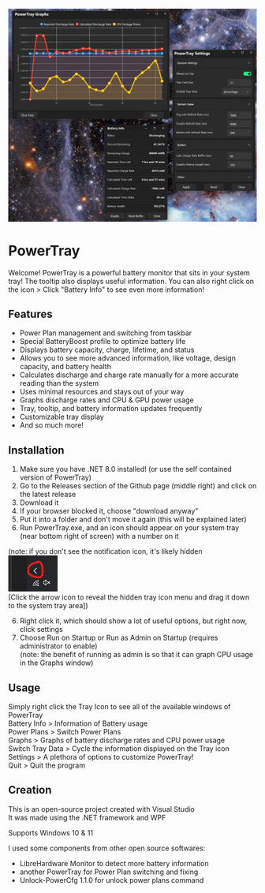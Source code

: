 ![Alt text](Branding.png?raw=true "")

# PowerTray
Welcome! PowerTray is a powerful battery monitor that sits in your system tray!
The tooltip also displays useful information.
You can also right click on the icon > Click "Battery Info" to see even more information!


## Features
- Power Plan management and switching from taskbar
- Special BatteryBoost profile to optimize battery life
- Displays battery capacity, charge, lifetime, and status
- Allows you to see more advanced information, like voltage, design capacity, and battery health
- Calculates discharge and charge rate manually for a more accurate reading than the system
- Uses minimal resources and stays out of your way
- Graphs discharge rates and CPU & GPU power usage
- Tray, tooltip, and battery information updates frequently
- Customizable tray display
- And so much more!


## Installation
1. Make sure you have .NET 8.0 installed! (or use the self contained version of PowerTray)
2. Go to the Releases section of the Github page (middle right) and click on the latest release
2. Download it
3. If your browser blocked it, choose "download anyway"
4. Put it into a folder and don't move it again (this will be explained later)
5. Run PowerTray.exe, and an icon should appear on your system tray (near bottom right of screen) with a number on it  

(note: if you don't see the notification icon, it's likely hidden  
![Alt text](HiddenTray.png?raw=true "")  
[Click the arrow icon to reveal the hidden tray icon menu and drag it down to the system tray area])  

6. Right click it, which should show a lot of useful options, but right now, click settings
7. Choose Run on Startup or Run as Admin on Startup (requires administrator to enable)  
(note: the benefit of running as admin is so that it can graph CPU usage in the Graphs window)


## Usage
Simply right click the Tray Icon to see all of the available windows of PowerTray  
Battery Info > Information of Battery usage  
Power Plans > Switch Power Plans  
Graphs > Graphs of battery discharge rates and CPU power usage  
Switch Tray Data > Cycle the information displayed on the Tray icon  
Settings > A plethora of options to customize PowerTray!  
Quit > Quit the program  


## Creation
This is an open-source project created with Visual Studio  
It was made using the .NET framework and WPF  

Supports Windows 10 & 11  

I used some components from other open source softwares:  
- LibreHardware Monitor to detect more battery information
- another PowerTray for Power Plan switching and fixing
- Unlock-PowerCfg 1.1.0 for unlock power plans command